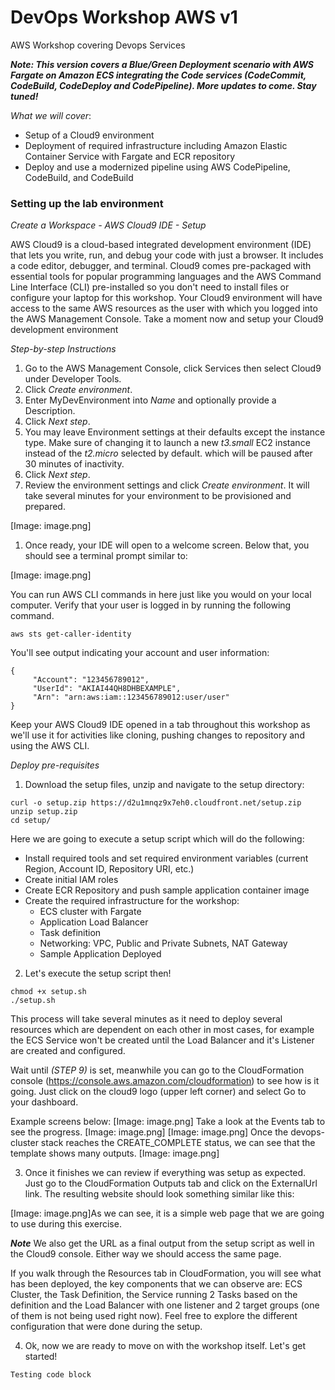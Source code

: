 # DevOps Workshop AWS v1
AWS Workshop covering Devops Services

***Note: 
This version covers a Blue/Green Deployment scenario with AWS Fargate on Amazon ECS integrating the Code services (CodeCommit, CodeBuild, CodeDeploy and CodePipeline).
More updates to come. Stay tuned!***

*What we will cover*:
- Setup of a Cloud9 environment
- Deployment of required infrastructure including Amazon Elastic Container Service with Fargate and ECR repository
- Deploy and use a modernized pipeline using AWS CodePipeline, CodeBuild, and CodeBuild

### Setting up the lab environment
*Create a Workspace - AWS Cloud9 IDE - Setup*

AWS Cloud9 is a cloud-based integrated development environment (IDE) that lets you write, run, and debug your code with just a browser. It includes a code editor, debugger, and terminal. Cloud9 comes pre-packaged with essential tools for popular programming languages and the AWS Command Line Interface (CLI) pre-installed so you don't need to install files or configure your laptop for this workshop. Your Cloud9 environment will have access to the same AWS resources as the user with which you logged into the AWS Management Console.
Take a moment now and setup your Cloud9 development environment

*Step-by-step Instructions*

1. Go to the AWS Management Console, click Services then select Cloud9 under Developer Tools.
2. Click *Create environment*.
3. Enter MyDevEnvironment into *Name* and optionally provide a Description.
4. Click *Next step*.
5. You may leave Environment settings at their defaults except the instance type. Make sure of changing it to launch a new *t3.small* EC2 instance instead of the *t2.micro* selected by default. which will be paused after 30 minutes of inactivity.
6. Click *Next step*.
7. Review the environment settings and click *Create environment*. It will take several minutes for your environment to be provisioned and prepared.

[Image: image.png]

1. Once ready, your IDE will open to a welcome screen. Below that, you should see a terminal prompt similar to:
    
[Image: image.png]

You can run AWS CLI commands in here just like you would on your local computer. Verify that your user is logged in by running the following command.

````
aws sts get-caller-identity
````

You'll see output indicating your account and user information:

````
{    
     "Account": "123456789012",    
     "UserId": "AKIAI44QH8DHBEXAMPLE",    
     "Arn": "arn:aws:iam::123456789012:user/user"
}
````

Keep your AWS Cloud9 IDE opened in a tab throughout this workshop as we'll use it for activities like cloning, pushing changes to repository and using the AWS CLI.

*Deploy pre-requisites*


1. Download the setup files, unzip and navigate to the setup directory:

````
curl -o setup.zip https://d2u1mnqz9x7eh0.cloudfront.net/setup.zip
unzip setup.zip
cd setup/
````

Here we are going to execute a setup script which will do the following:

* Install required tools and set required environment variables (current Region, Account ID, Repository URI, etc.)
* Create initial IAM roles
* Create ECR Repository and push sample application container image
* Create the required infrastructure for the workshop:
    * ECS cluster with Fargate
    * Application Load Balancer
    * Task definition
    * Networking: VPC, Public and Private Subnets, NAT Gateway
    * Sample Application Deployed

2. Let's execute the setup script then!

````
chmod +x setup.sh
./setup.sh
````

This process will take several minutes as it need to deploy several resources which are dependent on each other in most cases, for example the ECS Service won't be created until the Load Balancer and it's Listener are created and configured.

Wait until *(STEP 9)* is set, meanwhile you can go to the CloudFormation console (https://console.aws.amazon.com/cloudformation) to see how is it going.  Just click on the cloud9 logo (upper left corner) and select Go to your dashboard.

Example screens below:
[Image: image.png]
Take a look at the Events tab to see the progress.
[Image: image.png]
[Image: image.png]
Once the devops-cluster stack reaches the CREATE_COMPLETE status, we can see that the template shows many outputs.
[Image: image.png]

3. Once it finishes we can review if everything was setup as expected. Just go to the CloudFormation Outputs tab and click on the ExternalUrl link. The resulting website should look something similar like this:
    

[Image: image.png]As we can see, it is a simple web page that we are going to use during this exercise.

***Note*** We also get the URL as a final output from the setup script as well in the Cloud9 console. Either way we should access the same page.

If you walk through the Resources tab in CloudFormation, you will see what has been deployed, the key components that we can observe are: ECS Cluster, the Task Definition, the Service running 2 Tasks based on the definition and the Load Balancer with one listener and 2 target groups (one of them is not being used right now). Feel free to explore the different configuration that were done during the setup.

4. Ok, now we are ready to move on with the workshop itself. Let's get started!




````
Testing code block
````
